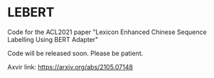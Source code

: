 # LEBERT
Code for the ACL2021 paper "Lexicon Enhanced Chinese Sequence Labelling Using BERT Adapter"


Code will be released soon. Please be patient.


Axvir link: https://arxiv.org/abs/2105.07148
